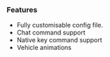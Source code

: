 <div id="top"></div>

### Features

* Fully customisable config file.
* Chat command support
* Native key command support
* Vehicle animations
